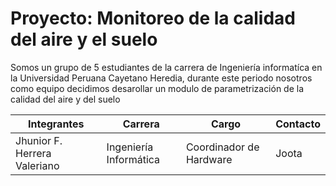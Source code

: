 # Proyecto:  Monitoreo de la calidad del aire y el suelo

Somos un grupo de 5 estudiantes de la carrera de Ingeniería informatíca en la Universidad Peruana Cayetano Heredia,
durante este periodo nosotros como equipo decidimos desarollar  un modulo de parametrización de la calidad del aire y del suelo

|Integrantes |Carrera|Cargo|Contacto|
|------------|-------|-----|--------|
|Jhunior F. Herrera Valeriano|Ingeniería Informática|Coordinador de Hardware|Joota|
